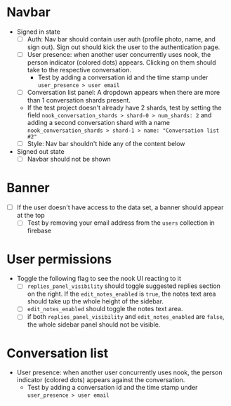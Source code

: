 # Navbar
  - Signed in state
    - [ ] Auth: Nav bar should contain user auth (profile photo, name, and sign out). Sign out should kick the user to the authentication page.
    - [ ] User presence: when another user concurrently uses nook, the person indicator (colored dots) appears. Clicking on them should take to the respective conversation.
        - Test by adding a conversation id and the time stamp under `user_presence > user email`
    - [ ] Conversation list panel: A dropdown appears when there are more than 1 conversation shards present.
	- If the test project doesn't already have 2 shards, test by setting the field `nook_conversation_shards > shard-0 > num_shards: 2` and adding a second conversation shard with a name `nook_conversation_shards > shard-1 > name: "Conversation list #2"`
    - [ ] Style: Nav bar shouldn't hide any of the content below

  - Signed out state
    - [ ] Navbar should not be shown

# Banner
 - [ ] If the user doesn't have access to the data set, a banner should appear at the top
   - [ ] Test by removing your email address from the `users` collection in firebase

# User permissions
 - Toggle the following flag to see the nook UI reacting to it
   - [ ] `replies_panel_visibility` should toggle suggested replies section on the right. If the `edit_notes_enabled` is `true`, the notes text area should take up the whole height of the sidebar.
   - [ ] `edit_notes_enabled` should toggle the notes text area.
   - [ ] if both `replies_panel_visibility` and `edit_notes_enabled` are `false`, the whole sidebar panel should not be visible.

# Conversation list
- User presence: when another user concurrently uses nook, the person indicator (colored dots) appears against the conversation.
  - Test by adding a conversation id and the time stamp under `user_presence > user email`

